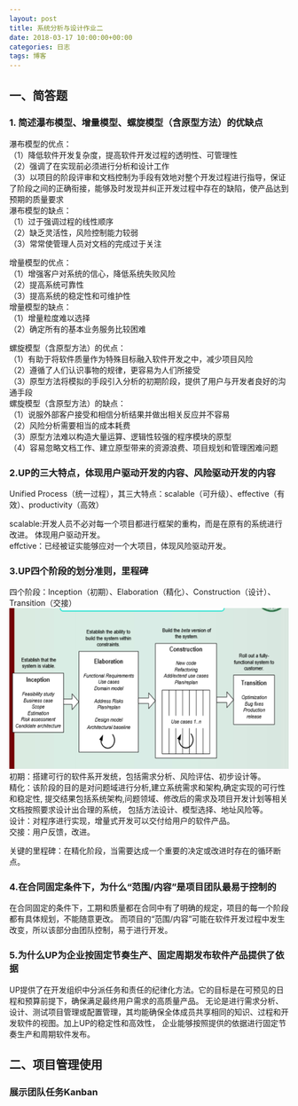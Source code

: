 ```yaml
---
layout: post
title: 系统分析与设计作业二
date: 2018-03-17 10:00:00+00:00
categories: 日志
tags: 博客
---
```


## 一、简答题
### 1. 简述瀑布模型、增量模型、螺旋模型（含原型方法）的优缺点  
瀑布模型的优点：  
（1）降低软件开发复杂度，提高软件开发过程的透明性、可管理性  
（2）强调了在实现前必须进行分析和设计工作  
（3）以项目的阶段评审和文档控制为手段有效地对整个开发过程进行指导，保证了阶段之间的正确衔接，能够及时发现并纠正开发过程中存在的缺陷，使产品达到预期的质量要求  
瀑布模型的缺点：  
（1）过于强调过程的线性顺序  
（2）缺乏灵活性，风险控制能力较弱  
（3）常常使管理人员对文档的完成过于关注  

增量模型的优点：  
（1）增强客户对系统的信心，降低系统失败风险  
（2）提高系统可靠性  
（3）提高系统的稳定性和可维护性  
增量模型的缺点：  
（1）增量粒度难以选择  
（2）确定所有的基本业务服务比较困难  

螺旋模型（含原型方法）的优点：  
（1）有助于将软件质量作为特殊目标融入软件开发之中，减少项目风险  
（2）遵循了人们认识事物的规律，更容易为人们所接受  
（3）原型方法将模拟的手段引入分析的初期阶段，提供了用户与开发者良好的沟通手段  
螺旋模型（含原型方法）的缺点：  
（1）说服外部客户接受和相信分析结果并做出相关反应并不容易  
（2）风险分析需要相当的成本耗费  
（3）原型方法难以构造大量运算、逻辑性较强的程序模块的原型  
（4）容易忽略文档工作、建立原型带来的资源浪费、项目规划和管理困难问题  

### 2.UP的三大特点，体现用户驱动开发的内容、风险驱动开发的内容
Unified Process（统一过程），其三大特点：scalable（可升级）、effective（有效）、productivity（高效）  

scalable:开发人员不必对每一个项目都进行框架的重构，而是在原有的系统进行改进。 体现用户驱动开发。   
effctive：已经被证实能够应对一个大项目，体现风险驱动开发。
### 3.UP四个阶段的划分准则，里程碑
四个阶段：Inception（初期）、Elaboration（精化）、Construction（设计）、Transition（交接） 
![](https://github.com/gaoynui/gaoynui.github.io/blob/master/_posts/UPFourParts.PNG?raw=true)  
初期：搭建可行的软件系开发统，包括需求分析、风险评估、初步设计等。  
精化：该阶段的目的是对问题域进行分析,建立系统需求和架构,确定实现的可行性和稳定性,
提交结果包括系统架构,问题领域、修改后的需求及项目开发计划等相关文档按照要求设计出合理的系统，
包括方法设计、模型选择、地址风险等。  
设计：对程序进行实现，增量式开发可以交付给用户的软件产品。  
交接：用户反馈，改进。  

关键的里程碑：在精化阶段，当需要达成一个重要的决定或改进时存在的循环断点。
### 4.在合同固定条件下，为什么“范围/内容”是项目团队最易于控制的
在合同固定的条件下，工期和质量都在合同中有了明确的规定，项目的每一个阶段都有具体规划，不能随意更改。
而项目的“范围/内容”可能在软件开发过程中发生改变，所以该部分由团队控制，易于进行开发。
### 5.为什么UP为企业按固定节奏生产、固定周期发布软件产品提供了依据
UP提供了在开发组织中分派任务和责任的纪律化方法。它的目标是在可预见的日程和预算前提下，确保满足最终用户需求的高质量产品。
无论是进行需求分析、设计、测试项目管理或配置管理，其均能确保全体成员共享相同的知识、过程和开发软件的视图。加上UP的稳定性和高效性，
企业能够按照提供的依据进行固定节奏生产和周期软件发布。
## 二、项目管理使用
### 展示团队任务Kanban
